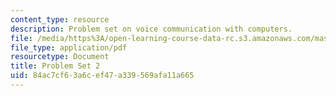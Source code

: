 ```yaml
---
content_type: resource
description: Problem set on voice communication with computers.
file: /media/https%3A/open-learning-course-data-rc.s3.amazonaws.com/mas-632-conversational-computer-systems-fall-2008/84ac7cf63a6cef47a339569afa11a665_ps2.pdf
file_type: application/pdf
resourcetype: Document
title: Problem Set 2
uid: 84ac7cf6-3a6c-ef47-a339-569afa11a665
---
```


